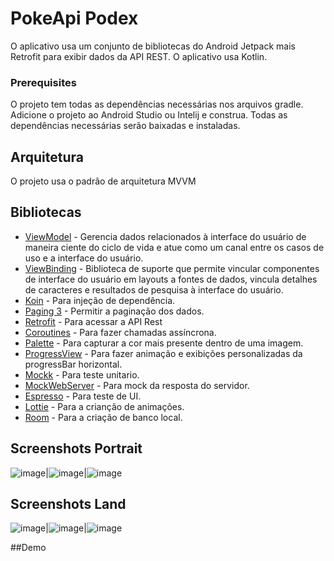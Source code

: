 # PokeApi Podex
O aplicativo usa um conjunto de bibliotecas do Android Jetpack mais Retrofit para exibir dados da API REST. O aplicativo usa Kotlin.

### Prerequisites
O projeto tem todas as dependências necessárias nos arquivos gradle. Adicione o projeto ao Android Studio ou Intelij e construa. Todas as dependências necessárias serão baixadas e instaladas.

## Arquitetura
O projeto usa o padrão de arquitetura MVVM

## Bibliotecas

* [ViewModel](https://developer.android.com/topic/libraries/architecture/viewmodel/) - Gerencia dados relacionados à interface do usuário de maneira ciente do ciclo de vida e atue como um canal entre os casos de uso e a interface do usuário.
* [ViewBinding](https://developer.android.com/topic/libraries/data-binding) - Biblioteca de suporte que permite vincular componentes de interface do usuário em layouts a fontes de dados, vincula detalhes de caracteres e resultados de pesquisa à interface do usuário.
* [Koin](https://insert-koin.io/) - Para injeção de dependência.
* [Paging 3](https://developer.android.com/topic/libraries/architecture/paging/v3-overview?hl=in) - Permitir a paginação dos dados.
* [Retrofit](https://square.github.io/retrofit/) - Para acessar a API Rest
* [Coroutines](https://developer.android.com/kotlin/coroutines) - Para fazer chamadas assíncrona.
* [Palette](https://developer.android.com/training/material/palette-colors) - Para capturar a cor mais presente dentro de uma imagem.
* [ProgressView](https://github.com/skydoves/ProgressView) - Para fazer animação e exibições personalizadas da progressBar horizontal.
* [Mockk](https://mockk.io/) - Para teste unitario.
* [MockWebServer](https://github.com/square/okhttp/tree/master/mockwebserver) - Para mock da resposta do servidor.
* [Espresso](https://developer.android.com/training/testing/espresso) - Para teste de UI.
* [Lottie](https://airbnb.design/lottie/) - Para a crianção de animações.
* [Room](https://developer.android.com/jetpack/androidx/releases/room) - Para a criação de banco local.

## Screenshots Portrait
![image](https://user-images.githubusercontent.com/55321777/157317002-31ef8b39-0a9d-44d3-a3b5-30dd97d73811.png)|![image](https://user-images.githubusercontent.com/55321777/157301593-4eb8a046-6be4-4af8-a094-adac5c482cc4.png)|![image](https://user-images.githubusercontent.com/55321777/157317068-82bac2ce-082f-477c-982d-faa991280f68.png)

## Screenshots Land
![image](https://user-images.githubusercontent.com/55321777/157317238-b140e142-a44b-4cdf-b635-08e7ace559b8.png)|![image](https://user-images.githubusercontent.com/55321777/157302129-99b32ff3-241c-4e37-b373-5997f7ce148f.png)|![image](https://user-images.githubusercontent.com/55321777/157317260-62bc3605-46e1-4a53-8c04-f143f97a682f.png)

##Demo





